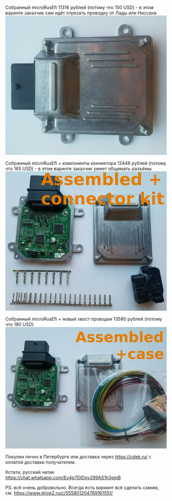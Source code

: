 
Собранный microRusEfi 11316 рублей (потому что 150 USD) - в этом варинте заказчик сам идёт отрезать проводку от Лады или Ниссана
<img src="Hardware/microrusefi/store/mre_assembled.jpg" width="640">

Собранный microRusEfi + компоненты коннектора 12448 рублей (потому что 165 USD) - в этом варинте заказчик умеет общимать разъёмы
<img src="Hardware/microrusefi/store/mre_assembled_connector_kit.jpg">

Собранный microRusEfi + новый хвост проводки 13580 рублей (потому что 180 USD)
<img src="Hardware/microrusefi/store/mre_assembled_pigtail.jpg">

Покупки лично в Петербурге или доставка через https://cdek.ru/ с оплатой доставки получателем.


Кстати, русский чатик https://chat.whatsapp.com/Ey4p7DIDoy299AS1h3ejpB


PS: всё очень добровольно. Всегда есть вариант всё сделать самим, см. https://www.drive2.ru/c/555801204769161551/